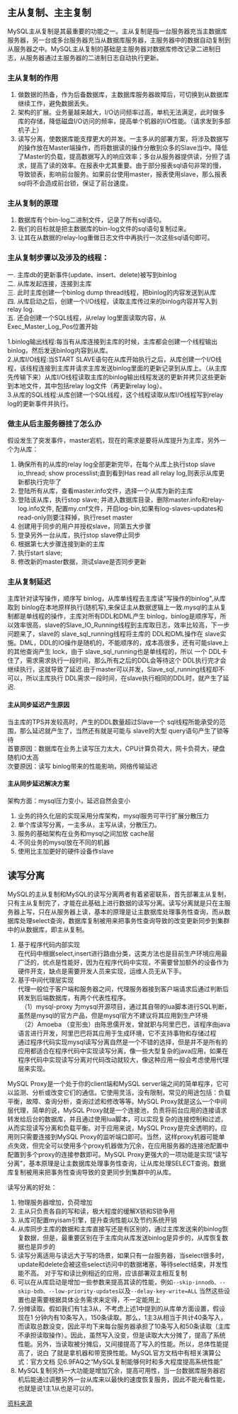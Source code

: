 ## 主从复制、主主复制
MySQL主从复制是其最重要的功能之一。主从复制是指一台服务器充当主数据库服务器，另一台或多台服务器充当从数据库服务器，主服务器中的数据自动复制到从服务器之中。MySQL主从复制的基础是主服务器对数据库修改记录二进制日志，从服务器通过主服务器的二进制日志自动执行更新。



### 主从复制的作用

1. 做数据的热备，作为后备数据库，主数据库服务器故障后，可切换到从数据库继续工作，避免数据丢失。
2. 架构的扩展。业务量越来越大，I/O访问频率过高，单机无法满足，此时做多库的存储，降低磁盘I/O访问的频率，提高单个机器的I/O性能。（请求发到多部机子上）
3. 读写分离，使数据库能支撑更大的并发。一主多从的部署方案，将涉及数据写的操作放在Master端操作，而将数据读的操作分散到众多的Slave当中。降低了Master的负载，提高数据写入的响应效率；多台从服务器提供读，分担了请求，提高了读的效率。在报表中尤其重要。由于部分报表sql语句非常的慢，导致锁表，影响前台服务。如果前台使用master，报表使用slave，那么报表sql将不会造成前台锁，保证了前台速度。

 

### 主从复制的原理

1. 数据库有个bin-log二进制文件，记录了所有sql语句。
2. 我们的目标就是把主数据库的bin-log文件的sql语句复制过来。
3. 让其在从数据的relay-log重做日志文件中再执行一次这些sql语句即可。

 

### 主从复制步骤以及涉及的线程：

一. 主库db的更新事件(update、insert、delete)被写到binlog<br>
二. 从库发起连接，连接到主库<br>
三. 此时主库创建一个binlog dump thread线程，把binlog的内容发送到从库<br>
四. 从库启动之后，创建一个I/O线程，读取主库传过来的binlog内容并写入到relay log.<br>
五. 还会创建一个SQL线程，从relay log里面读取内容，从Exec_Master_Log_Pos位置开始<br>

1.binlog输出线程:每当有从库连接到主库的时候，主库都会创建一个线程输出binlog，然后发送binlog内容到从库。<br>
2.从库I/O线程:当START SLAVE语句在从库开始执行之后，从库创建一个I/O线程，该线程连接到主库并请求主库发送binlog里面的更新记录到从库上。（从主库先传输下来）从库I/O线程读取主库的binlog输出线程发送的更新并拷贝这些更新到本地文件，其中包括relay log文件（再更新relay log）。<br>
3.从库的SQL线程:从库创建一个SQL线程，这个线程读取从库I/O线程写到relay log的更新事件并执行。<br>

 

### 做主从后主服务器挂了怎么办

假设发生了突发事件，master宕机，现在的需求是要将从库提升为主库，另外一个为从库：

1. 确保所有的从库的relay log全部更新完毕，在每个从库上执行stop slave io_thread; show processlist;直到看到Has read all relay log,则表示从库更新都执行完毕了<br>
2. 登陆所有从库，查看master.info文件，选择一个从库为新的主库<br>
3. 登陆该从库，执行stop slave; 并进入数据库目录，删除master.info和relay-log.info文件, 配置my.cnf文件，开启log-bin,如果有log-slaves-updates和read-only则要注释掉，执行reset master<br>
4. 创建用于同步的用户并授权slave，同第五大步骤<br>
5. 登录另外一台从库，执行stop slave停止同步<br>
6. 根据第七大步骤连接到新的主库<br>
7. 执行start slave;<br>
8. 修改新的master数据，测试slave是否同步更新<br>

### 主从复制延迟

主库针对读写操作，顺序写 binlog，从库单线程去主库读"写操作的binlog",从库取到 binlog在本地原样执行(随机写),来保证主从数据逻辑上一致.mysql的主从复制都是单线程的操作，主库对所有DDL和DML产生 binlog，binlog是顺序写，所以效率很高，slave的Slave_IO_Running线程到主库取日志，效率比较高，下一步问题来了，slave的 slave_sql_running线程将主库的 DDL和DML操作在 slave实施。DML，DDL的IO操作是随机的，不能顺序的，成本高很多，还有可能slave上的其他查询产生 lock，由于 slave_sql_running也是单线程的，所以 一个 DDL卡住了，需求需求执行一段时间，那么所有之后的DDL会等待这个 DDL执行完才会继续执行，这就导致了延迟.由于master可以并发，Slave_sql_running线程却不可以，所以主库执行 DDL需求一段时间，在slave执行相同的DDL时，就产生了延迟.<br>

#### 主从同步延迟产生原因
当主库的TPS并发较高时，产生的DDL数量超过Slave一个 sql线程所能承受的范围，那么延迟就产生了，当然还有就是可能与 slave的大型 query语句产生了锁等待<br>
首要原因：数据库在业务上读写压力太大，CPU计算负荷大，网卡负荷大，硬盘随机IO太高<br>
次要原因：读写 binlog带来的性能影响，网络传输延迟<br>

#### 主从同步延迟解决方案
架构方面：mysql压力变小，延迟自然会变小<br>
1.  业务的持久化层的实现采用分库架构，mysql服务可平行扩展分散压力<br>
2.  单个库读写分离，一主多从，主写从读，分散压力。<br>
3.  服务的基础架构在业务和mysql之间加放 cache层<br>
4.  不同业务的mysql放在不同的机器<br>
5.  使用比主加更好的硬件设备作slave<br>

## 读写分离
MySQL的主从复制和MySQL的读写分离两者有着紧密联系，首先部署主从复制，只有主从复制完了，才能在此基础上进行数据的读写分离。读写分离就是只在主服务器上写，只在从服务器上读，基本的原理是让主数据库处理事务性查询，而从数据库处理select查询，数据库复制被用来把事务性查询导致的改变更新同步到集群中的从数据库，即主从复制。

1. 基于程序代码内部实现<br>
在代码中根据select,insert进行路由分类，这类方法也是目前生产环境应用最广泛的，优点是性能好，因为在程序代码中实现，不需要曾加额外的设备作为硬件开支，缺点是需要开发人员来实现，运维人员无从下手。<br>
2. 基于中间代理层实现<br>
代理一般位于客户端和服务器之间，代理服务器接到客户端请求后通过判断后转发到后端数据库，有两个代表性程序。<br>
&ensp;（1）mysql-proxy 为mysql开源项目，通过其自带的lua脚本进行SQL判断，虽然是mysql的官方产品，但是mysql官方不建议将其应用到生产环境<br>
&ensp;（2）Amoeba （变形虫）由陈思儒开发，曾就职与阿里巴巴，该程序由java语言进行开发，阿里巴巴将其应用于生成环境，它不支持事物和存储过程<br>
通过程序代码实现mysql读写分离自然是一个不错的选择，但是并不是所有的应用都适合在程序代码中实现读写分离，像一些大型复杂的java应用，如果在程序代码中实现读写分离对代码改动就较大，像这种应用一般会考虑使用代理层来实现。<br>

 

MySQL Proxy是一个处于你的client端和MySQL server端之间的简单程序，它可以监测、分析或改变它们的通信。它使用灵活，没有限制，常见的用途包括：负载平衡，故障、查询分析，查询过滤和修改等等。MySQL Proxy就是这么一个中间层代理，简单的说，MySQL Proxy就是一个连接池，负责将前台应用的连接请求转发给后台的数据库，并且通过使用lua脚本，可以实现复杂的连接控制和过滤，从而实现读写分离和负载平衡。对于应用来说，MySQL Proxy是完全透明的，应用则只需要连接到MySQL Proxy的监听端口即可。当然，这样proxy机器可能单点失效，但完全可以使用多个proxy机器做为冗余，在应用服务器的连接池配置中配置到多个proxy的连接参数即可。MySQL Proxy更强大的一项功能是实现“读写分离”，基本原理是让主数据库处理事务性查询，让从库处理SELECT查询。数据库复制被用来把事务性查询导致的变更同步到集群中的从库。


读写分离的好处：<br>
1. 物理服务器增加，负荷增加<br>
2. 主从只负责各自的写和读，极大程度的缓解X锁和S锁争用<br>
3. 从库可配置myisam引擎，提升查询性能以及节约系统开销<br>
4. 从库同步主库的数据和主库直接写还是有区别的，通过主库发送来的binlog恢复数据，但是，最重要区别在于主库向从库发送binlog是异步的，从库恢复数据也是异步的<br>
5. 读写分离适用与读远大于写的场景，如果只有一台服务器，当select很多时，update和delete会被这些select访问中的数据堵塞，等待select结束，并发性能不高。 对于写和读比例相近的应用，应该部署双主相互复制<br>
6. 可以在从库启动是增加一些参数来提高其读的性能，例如`--skip-innodb、--skip-bdb、--low-priority-updates`以及`--delay-key-write=ALL` 当然这些设置也是需要根据具体业务需求来定得，不一定能用上<br>
7. 分摊读取。假如我们有1主3从，不考虑上述1中提到的从库单方面设置，假设现在1 分钟内有10条写入，150条读取。那么，1主3从相当于共计40条写入，而读取总数没变，因此平均下来每台服务器承担了10条写入和50条读取（主库不承担读取操作）。因此，虽然写入没变，但是读取大大分摊了，提高了系统性能。另外，当读取被分摊后，又间接提高了写入的性能。所以，总体性能提高了，说白 了就是拿机器和带宽换性能。MySQL官方文档中有相关演算公式：官方文档 见6.9FAQ之“MySQL复制能够何时和多大程度提高系统性能”<br>
8. MySQL复制另外一大功能是增加冗余，提高可用性，当一台数据库服务器宕机后能通过调整另外一台从库来以最快的速度恢复服务，因此不能光看性能，也就是说1主1从也是可以的。<br>

 
[资料来源](https://www.cnblogs.com/LUO77/p/8574354.html)